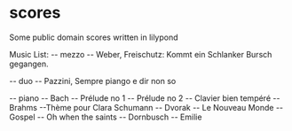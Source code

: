 # scores
Some public domain scores written in lilypond

Music List:
-- mezzo
   -- Weber, Freischutz: Kommt ein Schlanker Bursch gegangen.

-- duo
   -- Pazzini, Sempre piango e dir non so

-- piano
  -- Bach
    -- Prélude no 1
    -- Prélude no 2
    -- Clavier bien tempéré
  -- Brahms
    --Thème pour Clara Schumann
  -- Dvorak
    -- Le Nouveau Monde
  -- Gospel
    -- Oh when the saints
  -- Dornbusch
    -- Emilie

